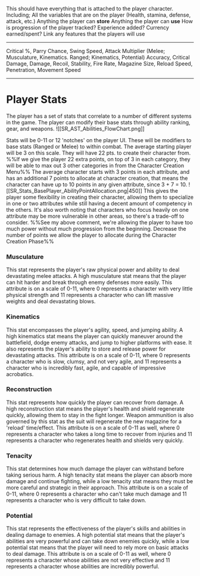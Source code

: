 This should have everything that is attached to the player character. 
Including;
All the variables that are on the player (Health, stamina, defense, attack, etc.)
Anything the player can **store**
Anything the player can **use**
How is progression of the player tracked? Experience added? Currency earned/spent?
Link any features that the players will use

---
Critical %, Parry Chance, Swing Speed, Attack Multiplier (Melee; Musculature, Kinematics. Ranged; Kinematics, Potential)
Accuracy, Critical Damage, Damage, Recoil, Stability, Fire Rate, Magazine Size, Reload Speed, Penetration, Movement Speed

---
# Player Stats
The player has a set of stats that correlate to a number of different systems in the game. The player can modify their base stats through ability ranking, gear, and weapons. 
![[SR_AST_Abilities_FlowChart.png]]

Stats will be 0-11 or 12 'notches' on the player UI. These will be modifiers to base stats (Ranged or Melee) to within combat. The average starting player will be 3 on this scale. They will have 22 pts.  to create their character from. 
%%If we give the player 22 extra points, on top of 3 in each category, they will be able to max out 3 other categories in from the Character Creation Menu%%
The average character starts with 3 points in each attribute, and has an additional 7 points to allocate at character creation, that means the character can have up to 10 points in any given attribute, since 3 + 7 = 10.
![[SR_Stats_BasePlayer_AbilityPointAllocation.png|450]]
This gives the player some flexibility in creating their character, allowing them to specialize in one or two attributes while still having a decent amount of competency in the others. It's also worth noting that characters who focus heavily on one attribute may be more vulnerable in other areas, so there's a trade-off to consider.
%%See my above comment, we're allowing the player to have too much power without much progression from the beginning. Decrease the number of points we allow the player to allocate during the Character Creation Phase%%

### Musculature
This stat represents the player's raw physical power and ability to deal devastating melee attacks. A high musculature stat means that the player can hit harder and break through enemy defenses more easily.
This attribute is on a scale of 0-11, where 0 represents a character with very little physical strength and 11 represents a character who can lift massive weights and deal devastating blows.

### Kinematics
This stat encompasses the player's agility, speed, and jumping ability. A high kinematics stat means the player can quickly maneuver around the battlefield, dodge enemy attacks, and jump to higher platforms with ease. It also represents the player's ability to store and release power for devastating attacks.
This attribute is on a scale of 0-11, where 0 represents a character who is slow, clumsy, and not very agile, and 11 represents a character who is incredibly fast, agile, and capable of impressive acrobatics.

### Reconstruction
This stat represents how quickly the player can recover from damage. A high reconstruction stat means the player's health and shield regenerate quickly, allowing them to stay in the fight longer. Weapon ammunition is also governed by this stat as the suit will regenerate the new magazine for a 'reload' time/effect. 
This attribute is on a scale of 0-11 as well, where 0 represents a character who takes a long time to recover from injuries and 11 represents a character who regenerates health and shields very quickly.

### Tenacity
This stat determines how much damage the player can withstand before taking serious harm. A high tenacity stat means the player can absorb more damage and continue fighting, while a low tenacity stat means they must be more careful and strategic in their approach.
This attribute is on a scale of 0-11, where 0 represents a character who can't take much damage and 11 represents a character who is very difficult to take down.

### Potential
This stat represents the effectiveness of the player's skills and abilities in dealing damage to enemies. A high potential stat means that the player's abilities are very powerful and can take down enemies quickly, while a low potential stat means that the player will need to rely more on basic attacks to deal damage.
This attribute is on a scale of 0-11 as well, where 0 represents a character whose abilities are not very effective and 11 represents a character whose abilities are incredibly powerful.
